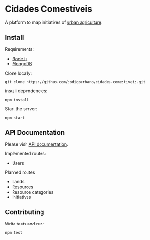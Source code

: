 # Cidades Comestíveis

A platform to map initiatives of [urban agriculture].

## Install

Requirements:

* [Node.js](https://nodejs.org)
* [MongoDB](https://www.mongodb.org)

Clone locally:

    git clone https://github.com/codigourbano/cidades-comestiveis.git

Install dependencies:

    npm install

Start the server:

    npm start


## API Documentation

Please visit [API documentation].

Implemented routes:

  * [Users][User Routes]

Planned routes

  * Lands
  * Resources
  * Resource categories
  * Initiatives


[API Documentation]: https://github.com/codigourbano/cidades-comestiveis/wiki/api-reference
[User routes]: https://github.com/codigourbano/cidades-comestiveis/wiki/api-reference#users-routes
[urban agriculture]: https://en.wikipedia.org/wiki/Urban_agriculture
[wiki]: https://github.com/codigourbano/cidades-comestiveis/wiki


## Contributing

Write tests and run:

    npm test
